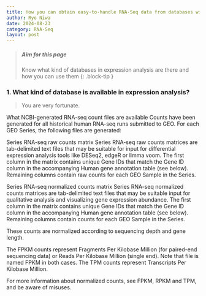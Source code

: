 ```yaml
---
title: How you can obtain easy-to-handle RNA-Seq data from databases without bioinformatician?
author: Ryo Niwa
date: 2024-08-23
category: RNA-Seq
layout: post
---
```



> ##### Aim for this page
> Know what kind of databases in expression analysis are there and how you can use them
{: .block-tip }

### 1. What kind of database is available in expression analysis?

> You are very fortunate.

What NCBI-generated RNA-seq count files are available
Counts have been generated for all historical human RNA-seq runs submitted to GEO. For each GEO Series, the following files are generated:

Series RNA-seq raw counts matrix
Series RNA-seq raw counts matrices are tab-delimited text files that may be suitable for input for differential expression analysis tools like DESeq2, edgeR or limma voom. The first column in the matrix contains unique Gene IDs that match the Gene ID column in the accompanying Human gene annotation table (see below). Remaining columns contain raw counts for each GEO Sample in the Series.

Series RNA-seq normalized counts matrix
Series RNA-seq normalized counts matrices are tab-delimited text files that may be suitable input for qualitative analysis and visualizing gene expression abundance. The first column in the matrix contains unique Gene IDs that match the Gene ID column in the accompanying Human gene annotation table (see below). Remaining columns contain counts for each GEO Sample in the Series.

These counts are normalized according to sequencing depth and gene length.

The FPKM counts represent Fragments Per Kilobase Million (for paired-end sequencing data) or Reads Per Kilobase Million (single end). Note that file is named FPKM in both cases. The TPM counts represent Transcripts Per Kilobase Million.

For more information about normalized counts, see FPKM, RPKM and TPM, and be aware of misuses.